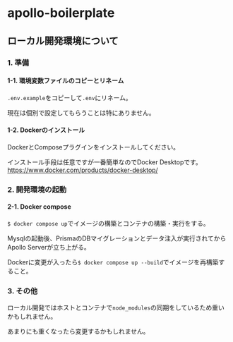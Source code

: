 # apollo-boilerplate

## ローカル開発環境について

### 1. 準備

#### 1-1. 環境変数ファイルのコピーとリネーム

`.env.example`をコピーして`.env`にリネーム。

現在は個別で設定してもらうことは特にありません。

#### 1-2. Dockerのインストール

DockerとComposeプラグインをインストールしてください。

インストール手段は任意ですが一番簡単なのでDocker Desktopです。
https://www.docker.com/products/docker-desktop/

### 2. 開発環境の起動

#### 2-1. Docker compose

`$ docker compose up`でイメージの構築とコンテナの構築・実行をする。

Mysqlの起動後、PrismaのDBマイグレーションとデータ注入が実行されてからApollo Serverが立ち上がる。

Dockerに変更が入ったら`$ docker compose up --build`でイメージを再構築すること。

### 3. その他

ローカル開発ではホストとコンテナで`node_modules`の同期をしているため重いかもしれません。

あまりにも重くなったら変更するかもしれません。
